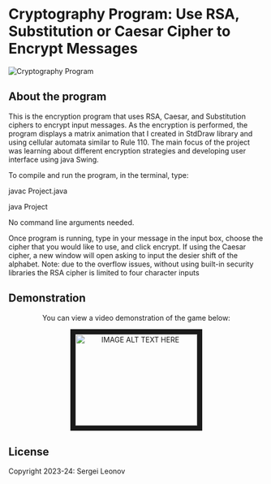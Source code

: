 # Cryptography Program: Use RSA, Substitution or Caesar Cipher to Encrypt Messages

![Cryptography Program](https://github.com/user-attachments/assets/d3727940-6c1c-4964-ac07-9a424d890f5f)

## About the program
This is the encryption program that uses RSA, Caesar, and Substitution ciphers to encrypt input messages. As the encryption is performed, the program displays a matrix animation that I created in StdDraw library and using cellular automata similar to Rule 110. The main focus of the project was learning about different encryption strategies and developing user interface using java Swing.

To compile and run the program, in the terminal, type:

javac Project.java

java Project

No command line arguments needed.

Once program is running, type in your message in the input box, choose the cipher that you would like to use, and click encrypt. If using the Caesar cipher, a new window will open asking to input the desier shift of the alphabet. Note: due to the overflow issues, without using built-in security libraries the RSA cipher is limited to four character inputs

## Demonstration 
<p align="center">
You can view a video demonstration of the game below:
<p align="center">
<a href="https://www.youtube.com/watch?v=4Vlz6MiSEws&feature=youtu.be&v=4Vlz6MiSEws
" target="_blank"><img src="http://img.youtube.com/vi/4Vlz6MiSEws/0.jpg" 
alt="IMAGE ALT TEXT HERE" width="240" height="180" border="10" /></a>

## License
Copyright 2023-24: Sergei Leonov
